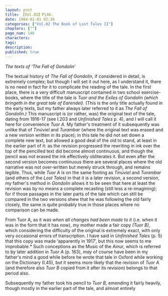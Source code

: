 ```yaml
---
layout: post
title: 【Vol.02】P146.
date: 1984-01-01 02:26
categories: ["Vol.02 The Book of Lost Tales II"]
chapters: [""]
page_num: 146
characters: 
tags: 
description: 
published: true
---
```


<p style="text-indent: 0;">
<I>The texts of ‘The Fall of Gondolin’</I>
</p>

The textual history of <I>The Fall of Gondolin,</I> if considered in detail, is extremely complex; but though I will set it out here, as I understand it, there is no need in fact for it to complicate the reading of the tale.
In the first place, there is a very difficult manuscript contained in two school exercise-books, where the title of the tale is <I>Tuor and the Exiles of Gondolin (which bringeth in the great tale of Earendel).</I> (This is the only title actually found in the early texts, but my father always later referred to it as <I>The Fall of Gondolin.)</I> This manuscript is (or rather, was) the original text of the tale, dating from 1916-17 (see I.203 and <I>Unfinished Tales</I> p. 4), and I will call it here for convenience <I>Tuor A.</I> My father's treatment of it subsequently was unlike that of <I>Tinúviel</I> and <I>Turambar</I> (where the original text was erased and a new version written in its place); in this tale he did not set down a complete new text, but allowed a good deal of the old to stand, at least in the earlier part of it: as the revision progressed the rewriting in ink over the top of the pencilled text did become almost continuous, and though the pencil was not erased the ink effectively obliterates it. But even after the second version becomes continuous there are several places where the old narrative was not over-written but merely struck through, and remains legible. Thus, while <I>Tuor A</I> is on the same footing as <I>Tinúviel</I> and <I>Turambar</I> (and others of the <I>Lost Tales)</I> in that it is a later revision, a second version, my father's method in <I>Gondolin</I> allows it to be seen that here at least the revision was by no means a complete recasting (still less a re-imagining); for if those passages in the later parts of the tale which can still be compared in the two versions shew that he was following the old fairly closely, the same is quite probably true in those places where no comparison can be made.

From Tuor A, as it was <I>when all changes had been made to it</I> (i.e. when it was in the form that it has now), my mother made a fair copy <I>(Tuor B),</I> which considering the difficulty of the original is extremely exact, with only very occasional errors of transcription. I have said in <I>Unfinished Tales</I> (p. 5) that this copy was made ‘apparently in 1917’, but this now seems to me improbable.\* Such conceptions as the Music of the Ainur, which is referred to by later addition in <I>Tuor A</I> (p. 163), <I>may</I> of course have been in my father's mind a good while before he wrote that tale in Oxford while working on the Dictionary (I.45), but it seems more likely that the revision of <I>Tuor A</I> (and therefore also <I>Tuor B</I> copied from it after its revision) belongs to that period also.

Subsequently my father took his pencil to <I>Tuor B,</I> emending it fairly heavily, though mostly in the earlier part of the tale, and almost entirely

